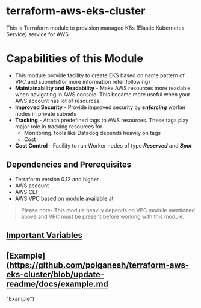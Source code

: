 # terraform-aws-eks-cluster
This is Terraform module to provision managed K8s (Elastic Kubernetes Service) service  for AWS

# Capabilities of this Module
+ This module provide facility to create EKS based on name pattern of VPC and subnets(for more information refer following)
+ **Maintainability and Readability** - Make AWS resources more readable when navigating in AWS console. This became  more useful when your AWS account has lot of resources.
+ **Improved Security** - Provide improved security by _**enforcing**_ worker nodes in private subnets
+ **Tracking** - Attach predefined tags to AWS resources. These tags play major role in tracking resources for
  * Monitoring. tools like Datadog depends heavily on tags
  * Cost
+ **Cost Control** - Facility to run Worker nodes of type _**Reserved**_ and _**Spot**_  

## Dependencies and Prerequisites
- Terraform version 0.12 and higher
- AWS account
- AWS CLI
- AWS VPC based on module available [at](https://github.com/polganesh/terraform-aws-vpc)

> Please note- This module heavily depends on VPC module mentioned above and VPC must be present before working with this module.

## [Important Variables](https://github.com/polganesh/terraform-aws-eks-cluster/blob/update-readme/docs/important-variable.md "Important Variables")

## [Example](https://github.com/polganesh/terraform-aws-eks-cluster/blob/update-readme/docs/example.md
 "Example")






